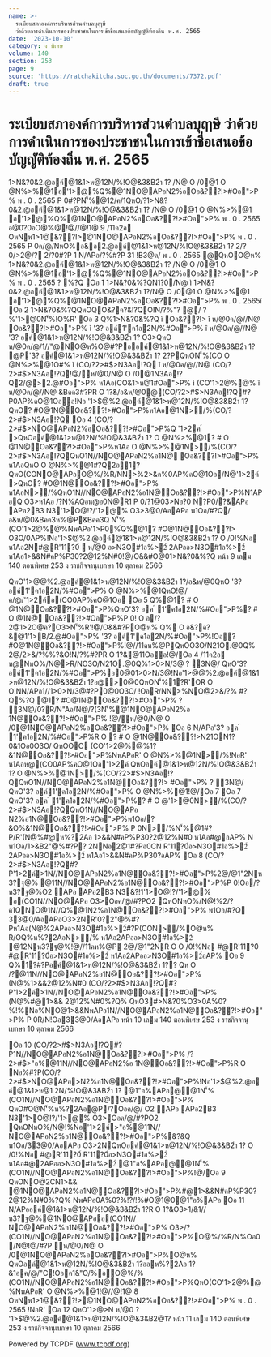 ```yaml
---
name: >-
  ระเบียบสภาองค์การบริหารส่วนตำบลบุฤาษี
  ว่าด้วยการดำเนินการของประชาชนในการเข้าชื่อเสนอข้อบัญญัติท้องถิ่น พ.ศ. 2565
date: '2023-10-10'
category: ง พิเศษ
volume: 140
section: 253
page: 9
source: 'https://ratchakitcha.soc.go.th/documents/7372.pdf'
draft: true
---
```


# ระเบียบสภาองค์การบริหารส่วนตำบลบุฤาษี ว่าด้วยการดำเนินการของประชาชนในการเข้าชื่อเสนอข้อบัญญัติท้องถิ่น พ.ศ. 2565

1>N&?0&2.@อค์@1&1>ห@12N/%!O@&3&B2ำ 1? /N@ O /0@1 O @N%>%@1อ'1>@%Q%@1NO@APอN2%อOอ&??!>#Oอ">P% พ . 0 . 2565 P 0#?PN'็%@12/ค/1QหO/?1>N&?0&2.@อค์@1&1>ห@12N/%!O@&3&B2ำ 1? /N@ O /0@1 O @N%>%@1 อ'1>@%Q%@1NO@APอN2%อOอ&??!>#Oอ">P% พ . 0 . 2565 อ@0?0อO@%@!@//@!1@ 9 /11ค2อ OหNพ1>1@&??!>@1NO@APอN2%อOอ&??!>#Oอ">P% พ . 0 . 2565 P 0ค/@/NหO%อ&อ2.@อค์@1&1>ห@12N/%!O@&3&B2ำ 1? 2/?0/>2@/? 2/?0#?P 1 N/APอ/?%#?P 31 !B3@ค/ พ . 0 . 2565 @QหOO@ห% 1>N&?0&2.@อค์@1&1>ห@12N/%!O@&3&B2ำ 1? /N@ O /0@1 O @N%>%@1อ'1>@%Q%@1NO@APอN2%อOอ&??!>#Oอ">P% พ . 0 . 2565 ? %?Q Oอ 1 1>N&?0&%?QN1?0/N@ ì 1>N&?0&2.@อค์@1&1>ห@12N/%!O@&3&B2ำ 1?/N@ O /0@1 O @N%>%@1 อ'1>@%Q%@1NO@APอN2%อOอ&??!>#Oอ">P% พ . 0 . 2565î Oอ 2 1>N&?0&%?QQหOQO&?ค?&!?QO!N/?%"? @/ ? %'1>@0N'็%!O%R' Oอ 3 Q%1>N&?0&%?Q ì Oอ&??!> î ห/@0ค/@//N@ Oอ&??!>#Oอ">P% ì '3? อค์1'ค1อ2N/%#Oอ">P% î ห/@0ค/@//N@ '3? อค์@1&1>ห@12N/%!O@&3&B2ำ 1? O3>QหO ห/@0ค/@/1//"@NO@ห%O@#?Pออค์@1&1>ห@12N/%!O@&3&B2ำ 1? @P'3? อค์@1&1>ห@12N/%!O@&3&B2ำ 1? 2?PQหON'็%(CO O @N%>%@1O#% ì (CO/?2>#$>N3Aอ!?Q î ห/@0ค/@//N@ (CO/?2>#$>N3Aอ!?Q!@/ห/@0/N@ O /0@1N3Aอ!?Q2/@>2.@#Oอ">P% ห1Aอ(CO&1>ห@1#Oอ">P% ì (CO'1>2@%@% î ห/@0ค/@//N@ &Bคค3#?PR O 1?&/อ&ห/@0@(CO/?2>#$>N3Aอ!?Q#?P0AP%คO@1Oออ!Nอ '1>$@%2.@อค์@1&1>ห@12N/%!O@&3&B2ำ 1?QหO? #O@1N@Oอ&??!>#Oอ">P%ห1Aอ@1N>/%(CO/?2>#$>N3Aอ!?Q Oอ 4 (CO/?2>#$>NO@APอN2%อOอ&??!>#Oอ">P%Q '1>2ค ์ >QหOอค์@1&1>ห@12N/%!O@&3&B2ำ 1? O @N%>%@1? # O @1N@Oอ&??!>#Oอ">P%ห1Aอ O @N%>%@1N>/%(CO/?2>#$>N3Aอ!?QQหO1N//NO@APอN2%อ1N@ Oอ&??!>#Oอ">P% ห1AอQหO O @N%>%@1#?Q2อ1? QหO(CONO@APอO@%/%R/NN>%2>&ค%0AP%คO@1Oอ/N@'1>2ค์ >QหO? #O@1N@Oอ&??!>#Oอ">P% ห1AอN>/%QหO1N//NO@APอN2%อ1N@Oอ&??!>#Oอ">P%N1APอQ O3>ห1Aอ /?N%AQอห@อ0N@R1 P 0/?1@03>Nอ?0 N?P0/?&APอ APอ2B3 N3'1>O@!?/'1>@% O3>3@0/AอAPอ พ1Oอ/#?Q/อ&ห/@0&Bคค3ห%@P&Bคค3Q N'็%(CO'1>2@%@%NพAPอ'1>P0%์Q%@1? #O@1N@Oอ&??!> O3O/0AP%!Nอ'1>$@%2.@อค์@1&1>ห@12N/%!O@&3&B2ำ 1? O /0!%Nอ ห1Aอ2N#@R'11?0์  ห/@0 อ>N3O#1อ%>2์ 2APออ>N3O#1อ%>2์ ห1Aอ1>&&N#คP%P30?2@12%N#0!@/O&&#O@01>N&?0&%?Q หน้า 9 เลม 140 ตอนพิเศษ 253 ง ราชกิจจานุเบกษา 10 ตุลาคม 2566

QหO'1>$@%2.@อค์@1&1>ห@12N/%!O@&3&B2ำ 1?!1/2อ&ค/@/"C!OออคO@1Oอ!@//11คห%@P ห@!1/2อ&O3O/NหO%/N@R/N"C!Oอ ค1&"O/% QหOOO(CO'1>2@%@%OOROอ&พ1Nอ ? 3N@/P 0N1O/ O!Nห@!1/2อ&O3O/NหO%/N@"C!Oอ ค1&"O/% QหO"Aอ/N@/?%#?P0AP%คO@1Oอ"C!Oอค1&"O/%N'็%/?%1?&คO@1Oออ O3>QหO O @N%>%@1!NอR'!@/Oอ 5 O3>QหO'1>$@%2.@อค์@1&1>ห@12N/%!O@&3&B2ำ 1?/อ&ห/@0QหO '3? อค์1'ค1อ2N/%#Oอ">P% O @N%>%@1QหO!@/ค/@/'1>2ค์อ(CO0AP%คO@1Oอ Oอ 5 Q%@1? # O @1N@Oอ&??!>#Oอ">P%QหO'3? อค ์ 1'ค1อ2N/%#Oอ">P%? # O @1N@ Oอ&??!>#Oอ">P%P 0! O อ/?2@1>2O@ค?O3>N'็%R'!@/O&&#?PO@ห% Q% O อ&?ค?&@1'1>B/2.@#Oอ">P% '3? อค์1'ค1อ2N/%#Oอ">P%!Oอ? #O@1N@Oอ&??!>#Oอ">P%!@//11คห%@PQหOO3O/N21O.@0Q% 2@/2>&/?%%?&O!N/?%#?PR O 1?&@11Oออ!@/Oอ 4 /11ค2อ ห@NหO%/N@>R/NO3O/N21O.@0Q%1>0>N/3@ ? 3N@/ QหO'3? อค์1'ค1อ2N/%#Oอ">P%อ0@01>0>N/3@!Nอ'1>$@%2.@อค์@1&1>ห@12N/%!O@&3&B2ำ 1? @P'1>$@%2.@อค์@1&1>ห@12N/%!O@&3&B2ำ 1?อ@>0@0QหON'็%1?R'OR O O!NN/APอ1//1>0>N/3@#?P0@0O3O/ !OอR/NN>%NO@2>&/?% #?Q%?Q @1? #O@1N@Oอ&??!>#Oอ">P% ? 3N@/0?R/N"Aอ/N@/?(3N'็%@1NO@APอN2%อ 1N@Oอ&??!>#Oอ">P% !@/ห/@0/N@ O /0@1NO@APอN2%อOอ&??!>#Oอ">P% Oอ 6 N/APอ'3? อค ์ 1'ค1อ2N/%#Oอ">P%R O ? # O @1N@Oอ&??!>N21ON1?0&1Oอ0O3O/ QหOOO (CO'1>2@%@%1?&1N@Oอ&??!>#Oอ">P%NพAPอR' O @N%>%@1N>/%!NอR' ห1Aอห@(CO0AP%คO@1Oอ'1>2ค์ QหOอค์@1&1>ห@12N/%!O@&3&B2ำ 1? O @N%>%@1N>/%(CO/?2>#$>N3Aอ!?QQหO1N//NO@APอN2%อ1N@Oอ&??!> #Oอ">P% ? 3N@/ QหO'3? อค์1'ค1อ2N/%#Oอ">P% O @N%>%@1!@/Oอ 7 Oอ 7 QหO'3? อค ์ 1'ค1อ2N/%#Oอ">P%? # O @'1>@0N>/%(CO/?2>#$>N3Aอ!?QQหO1N//NO@APอ N2%อ1N@Oอ&??!>#Oอ">P%พ1Oอ/?&O%&1N@Oอ&??!>#Oอ">P% P 0N>/%N'็%@1#?P/R'(N@%#@ห%?2Aอ 1>&&N#คP%P30?2@12%N#0 ห1Aอ#@อAP% N พ1Oอ/1>&B2"@%#?P? 2NNอ2@1#?Pอ0CN R'11?0์อ>N3O#1อ%>2์ 2APออ>N3O#1อ%>2์ ห1Aอ1>&&N#คP%P30?อAP% Oอ 8 (CO/?2>#$>N3Aอ!?Q#?P'1>2ค์>1N//NO@APอN2%อ1N@Oอ&??!>#Oอ">P%2@/@1"2Nห3?ฐ@% @11N//NO@APอN2%อ1N@Oอ&??!>#Oอ">P%P 0!Oอ/?ห3?ฐ@%O2 APอ APอ2B3 N3&?!1'1>O@!?/'1>@% อ(CO1N//NO@APอ O3>Oอค/@/#?PO2 QหONหO%/N@!%2/?ค1QNO@1N//Q%@1N2%อ1N@Oอ&??!>#Oอ">P% พ1Oอ/#?Q 33@0/AอAPอO3>2NR'0?2"@%#?Pห1Aอ(N@%2APออ>N3O#1อ%>2์#?P(CON>/%O@ห% R/OQ%ห%?2AอN>/% ห1Aอ2APออ>N3O#1อ%>2์ @12Nห3?ฐ@%!@//11คห%@P 2@/@1"2NR O O /0!%Nอ #@R'11?0์ #@R'11?0์อ>N3O#1อ%>2์ ห1Aอ2APออ>N3O#1อ%>2์อAP% Oอ 9 Q%1?#?Pอค์@1&1>ห@12N/%!O@&3&B2ำ 1?? Qห O /?@11N//NO@APอN2%อ1N@Oอ&??!>#Oอ">P% (N@%1>&&2@12%N#0 (CO/?2>#$>N3Aอ!?Q#?P'1>2ค์>1N//NO@APอN2%อ1N@Oอ&??!>#Oอ">P%(N@%#@1>&& 2@12%N#0%?Q% QหO3#>N&?0%O3>0A%0?%!%Nอ%NO@1>&&NพAPอ1N//NO@APอN2%อ1N@Oอ&??!>#Oอ">P% P 0R/N!Oอ33@0/AอAPอ หน้า 10 เลม 140 ตอนพิเศษ 253 ง ราชกิจจานุเบกษา 10 ตุลาคม 2566

Oอ 10 (CO/?2>#$>N3Aอ!?Q#?P1N//NO@APอN2%อ1N@Oอ&??!>#Oอ">P% /?2>#$>"อ%@11N//NO@APอN2%อ 1N@Oอ&??!>#Oอ">P%R O Nอ%#?P(CO/?2>#$>NO@APอ>N2%อ1N@Oอ&??!>#Oอ">P%!Nอ'1>$@%2.@อค์@1&1>ห@1 2N/%!O@&3&B2ำ 1? @1"อ%APอ@@1N'็%(CO1N//NO@APอN2%อ1N@Oอ&??!>#Oอ">P% QหO#O@N'็%ห%?2Aอ@P/?Oอค/@/ O2 APอ APอ2B3 N3'1>O@!?/'1>@% O3>Oอค/@/#?PO2 QหONหO%/N@!%Nอ'1>2ค์>"อ%@11N// NO@APอN2%อ1N@Oอ&??!>#Oอ">P%&?&Q พ1Oอ/33@0/AอAPอ O3>2NQหOอค์@1&1>ห@12N/%!O@&3&B2ำ 1? O /0!%Nอ #@R'11?0์ R'11?0์อ>N3O#1อ%>2์ ห1Aอ#@2APออ>N3O#1อ%>2์ @1"อ%APอ@@1N'็%(CO1N//NO@APอN2%อ1N@Oอ&??!>#Oอ">P%!@/Oอ 9 QหONO@2CN1>&& @1NO@APอN2%อ1N@Oอ&??!>#Oอ">P%#@1>&&N#คP%P30?2@12%N#0%?Q% NพAPอ0A%0?%!?/!%#O@1@0@1"อ%APอ Oอ 11 N/APออค์@1&1>ห@12N/%!O@&3&B2ำ 1?R O 1?&O3>1/&1//ห3?ฐ@%@1NO@APออ(CO1N// NO@APอN2%อ1N@Oอ&??!>#Oอ">P% O3>/?(CO1N//NO@APอN2%อ1N@Oอ&??!>#Oอ">P%O@%/%R/N%Oอ0/N@!@/#?P ห/@0/N@ O /0@1NO@APอN2%อOอ&??!>#Oอ">P%O@ห% QหOอค์@1&1>ห@12N/%!O@&3&B2ำ 1?ออห%?2Aอ 1?&1อค/@/"C!Oอค1&"O/%อO@%/%(CO1N//NO@APอN2%อ1N@Oอ&??!>#Oอ">P%QหO(CO'1>2@%@%NพAPอR' O @N%>%@1!@//@!1@ 8 OหNพ1>1@&??!>@1NO@APอN2%อOอ&??!>#Oอ">P% พ . 0 . 2565 !NอR' Oอ 12 QหO'1>$@%2.@อค์@1&1>ห@12N/%!O@&3&B2ำ 1?1?1@@1!@/1>N&?0&%?Q '1>@0  /?%#?P 31 !B3@ค/ พ . 0 . 2_` 5 2B12>#$>N ห/@0 ? '1>$@%2.@อค์@1&1>ห@12N/%!O@&3&B2@1? หน้า 11 เลม 140 ตอนพิเศษ 253 ง ราชกิจจานุเบกษา 10 ตุลาคม 2566













Powered by TCPDF (www.tcpdf.org)
